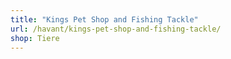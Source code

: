 ```yaml
---
title: "Kings Pet Shop and Fishing Tackle"
url: /havant/kings-pet-shop-and-fishing-tackle/
shop: Tiere
---
```

